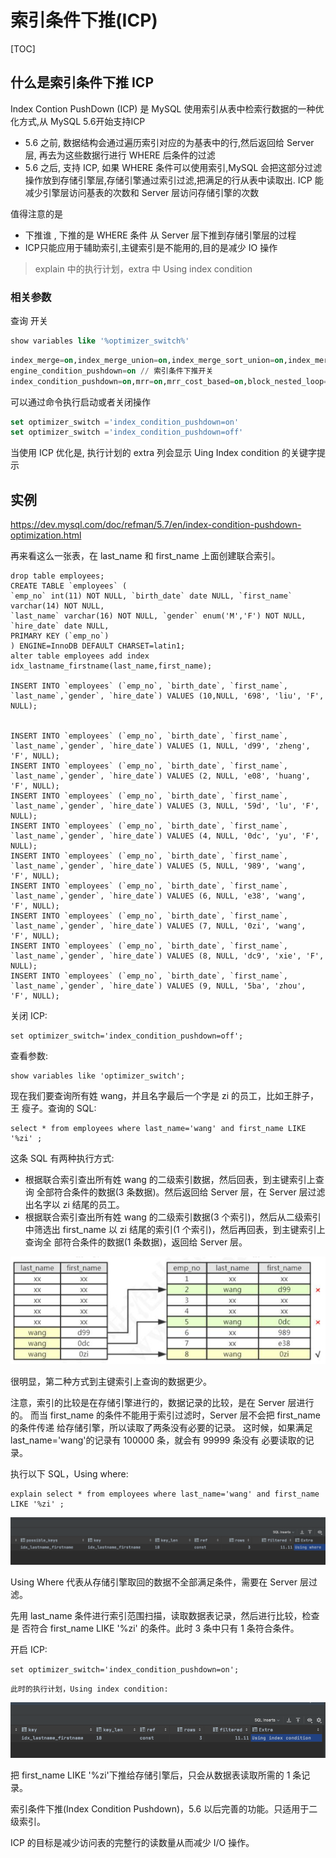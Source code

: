 #  索引条件下推(ICP)

[TOC]

## 什么是索引条件下推 ICP

Index Contion PushDown (ICP) 是 MySQL 使用索引从表中检索行数据的一种优化方式,从 MySQL 5.6开始支持ICP

- 5.6 之前, 数据结构会通过遍历索引对应的为基表中的行,然后返回给 Server 层, 再去为这些数据行进行 WHERE 后条件的过滤
- 5.6 之后, 支持 ICP, 如果 WHERE 条件可以使用索引,MySQL 会把这部分过滤操作放到存储引擎层,存储引擎通过索引过滤,把满足的行从表中读取出. ICP 能减少引擎层访问基表的次数和 Server 层访问存储引擎的次数

值得注意的是

- 下推谁 , 下推的是 WHERE 条件 从 Server 层下推到存储引擎层的过程
- ICP只能应用于辅助索引,主键索引是不能用的,目的是减少 IO 操作

> explain 中的执行计划，extra 中 Using index condition

### 相关参数

查询 开关

```sql
show variables like '%optimizer_switch%'
```

```sql
index_merge=on,index_merge_union=on,index_merge_sort_union=on,index_merge_intersection=on,
engine_condition_pushdown=on // 索引条件下推开关
index_condition_pushdown=on,mrr=on,mrr_cost_based=on,block_nested_loop=on,batched_key_access=off,materialization=on,semijoin=on,loosescan=on,firstmatch=on,duplicateweedout=on,subquery_materialization_cost_based=on,use_index_extensions=on,condition_fanout_filter=on,derived_merge=on
```

可以通过命令执行启动或者关闭操作

```sql
set optimizer_switch ='index_condition_pushdown=on'
set optimizer_switch ='index_condition_pushdown=off'
```

当使用 ICP 优化是, 执行计划的 extra 列会显示 Uing Index condition 的关键字提示

## 实例

https://dev.mysql.com/doc/refman/5.7/en/index-condition-pushdown-optimization.html

再来看这么一张表，在 last_name 和 first_name 上面创建联合索引。

```
drop table employees;
CREATE TABLE `employees` (
`emp_no` int(11) NOT NULL, `birth_date` date NULL, `first_name` varchar(14) NOT NULL,
`last_name` varchar(16) NOT NULL, `gender` enum('M','F') NOT NULL, `hire_date` date NULL,
PRIMARY KEY (`emp_no`)
) ENGINE=InnoDB DEFAULT CHARSET=latin1; ​
alter table employees add index idx_lastname_firstname(last_name,first_name); ​

INSERT INTO `employees` (`emp_no`, `birth_date`, `first_name`, `last_name`,`gender`, `hire_date`) VALUES (10,NULL, '698', 'liu', 'F', NULL);


INSERT INTO `employees` (`emp_no`, `birth_date`, `first_name`, `last_name`,`gender`, `hire_date`) VALUES (1, NULL, 'd99', 'zheng', 'F', NULL);
INSERT INTO `employees` (`emp_no`, `birth_date`, `first_name`, `last_name`,`gender`, `hire_date`) VALUES (2, NULL, 'e08', 'huang', 'F', NULL);
INSERT INTO `employees` (`emp_no`, `birth_date`, `first_name`, `last_name`,`gender`, `hire_date`) VALUES (3, NULL, '59d', 'lu', 'F', NULL);
INSERT INTO `employees` (`emp_no`, `birth_date`, `first_name`, `last_name`,`gender`, `hire_date`) VALUES (4, NULL, '0dc', 'yu', 'F', NULL);
INSERT INTO `employees` (`emp_no`, `birth_date`, `first_name`, `last_name`,`gender`, `hire_date`) VALUES (5, NULL, '989', 'wang', 'F', NULL);
INSERT INTO `employees` (`emp_no`, `birth_date`, `first_name`, `last_name`,`gender`, `hire_date`) VALUES (6, NULL, 'e38', 'wang', 'F', NULL);
INSERT INTO `employees` (`emp_no`, `birth_date`, `first_name`, `last_name`,`gender`, `hire_date`) VALUES (7, NULL, '0zi', 'wang', 'F', NULL);
INSERT INTO `employees` (`emp_no`, `birth_date`, `first_name`, `last_name`,`gender`, `hire_date`) VALUES (8, NULL, 'dc9', 'xie', 'F', NULL);
INSERT INTO `employees` (`emp_no`, `birth_date`, `first_name`, `last_name`,`gender`, `hire_date`) VALUES (9, NULL, '5ba', 'zhou', 'F', NULL);
```

关闭 ICP:

```
set optimizer_switch='index_condition_pushdown=off';
```

查看参数:

```
show variables like 'optimizer_switch';
```

现在我们要查询所有姓 wang，并且名字最后一个字是 zi 的员工，比如王胖子，王 瘦子。查询的 SQL:

```
select * from employees where last_name='wang' and first_name LIKE '%zi' ;
```

这条 SQL 有两种执行方式:

- 根据联合索引查出所有姓 wang 的二级索引数据，然后回表，到主键索引上查询 全部符合条件的数据(3 条数据)。然后返回给 Server 层，在 Server 层过滤出名字以 zi 结尾的员工。
- 根据联合索引查出所有姓 wang 的二级索引数据(3 个索引)，然后从二级索引 中筛选出 first_name 以 zi 结尾的索引(1 个索引)，然后再回表，到主键索引上查询全 部符合条件的数据(1 条数据)，返回给 Server 层。

![image-20200315155144898](../../../assets/image-20200315155144898.png)

很明显，第二种方式到主键索引上查询的数据更少。

注意，索引的比较是在存储引擎进行的，数据记录的比较，是在 Server 层进行的。 而当 first_name 的条件不能用于索引过滤时，Server 层不会把 first_name 的条件传递 给存储引擎，所以读取了两条没有必要的记录。
这时候，如果满足 last_name='wang'的记录有 100000 条，就会有 99999 条没有 必要读取的记录。

执行以下 SQL，Using where:

```
explain select * from employees where last_name='wang' and first_name LIKE '%zi' ;
```

![image-20200824215414490](../../../assets/image-20200824215414490.png)

Using Where 代表从存储引擎取回的数据不全部满足条件，需要在 Server 层过滤。

先用 last_name 条件进行索引范围扫描，读取数据表记录，然后进行比较，检查是 否符合 first_name LIKE '%zi' 的条件。此时 3 条中只有 1 条符合条件。

开启 ICP:

```
set optimizer_switch='index_condition_pushdown=on';
```

```
此时的执行计划，Using index condition:
```

![image-20200824215458008](../../../assets/image-20200824215458008.png)

把 first_name LIKE '%zi'下推给存储引擎后，只会从数据表读取所需的 1 条记录。

索引条件下推(Index Condition Pushdown)，5.6 以后完善的功能。只适用于二级索引。

ICP 的目标是减少访问表的完整行的读数量从而减少 I/O 操作。

